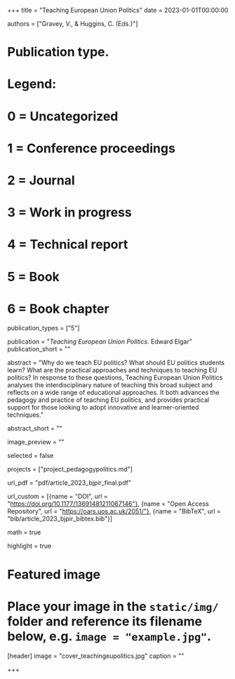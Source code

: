 +++
title = "Teaching European Union Politics"
date = 2023-01-01T00:00:00

authors = ["Gravey, V., & Huggins, C. (Eds.)"]

# Publication type.
# Legend:
# 0 = Uncategorized
# 1 = Conference proceedings
# 2 = Journal
# 3 = Work in progress
# 4 = Technical report
# 5 = Book
# 6 = Book chapter
publication_types = ["5"]

publication = "*Teaching European Union Politics*. Edward Elgar"
publication_short = ""

abstract = "Why do we teach EU politics? What should EU politics students learn? What are the practical approaches and techniques to teaching EU politics? In response to these questions, Teaching European Union Politics analyses the interdisciplinary nature of teaching this broad subject and reflects on a wide range of educational approaches. It both advances the pedagogy and practice of teaching EU politics, and provides practical support for those looking to adopt innovative and learner-oriented techniques."

abstract_short = ""

image_preview = ""

selected = false

projects = ["project_pedagogypolitics.md"]

url_pdf = "pdf/article_2023_bjpir_final.pdf"

url_custom = [{name = "DOI", url = "https://doi.org/10.1177/13691481211067146"}, {name = "Open Access Repository", url = "https://oars.uos.ac.uk/2051/"}, {name = "BibTeX", url = "bib/article_2023_bjpir_bibtex.bib"}]

math = true

highlight = true

# Featured image
# Place your image in the `static/img/` folder and reference its filename below, e.g. `image = "example.jpg"`.
[header]
image = "cover_teachingeupolitics.jpg"
caption = ""

+++
